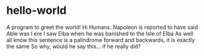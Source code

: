 # hello-world
A program to greet the world!
Hi Humans. Napoleon is reported to have said
Able was I ere I saw Elba
when he was banished to the Isle of Elba
As well all know
this sentence is a palindrome
forward and backwards, it is exactly the same
So why, would he say this... if he really did?
